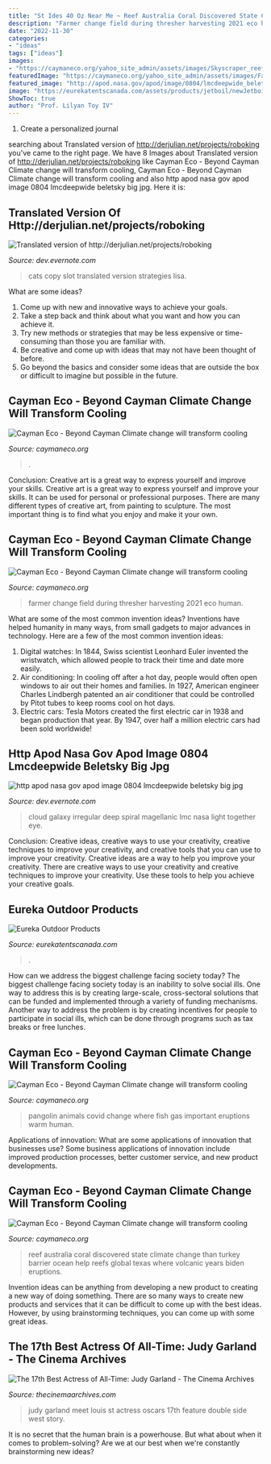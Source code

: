 ```yaml
---
title: "St Ides 40 Oz Near Me ~ Reef Australia Coral Discovered State Climate Change Than Turkey Barrier Ocean Help Reefs Global Texas Where Volcanic Years Biden Eruptions"
description: "Farmer change field during thresher harvesting 2021 eco human"
date: "2022-11-30"
categories:
- "ideas"
tags: ["ideas"]
images:
- "https://caymaneco.org/yahoo_site_admin/assets/images/Skyscraper_reef_in_Australia_Schmidt_Ocean_Institute_CNN.301121947_std.jpg"
featuredImage: "https://caymaneco.org/yahoo_site_admin/assets/images/Farmer_with_cut_wheat_in_Pakistan_Photo_Asim_Hafeez_-_Bloomberg.92195856_std.jpg"
featured_image: "http://apod.nasa.gov/apod/image/0804/lmcdeepwide_beletsky_big.jpg"
image: "https://eurekatentscanada.com/assets/products/jetboil/newJetboil_thumbs/Joule-1107871_PLP_Thumb.jpg"
ShowToc: true
author: "Prof. Lilyan Toy IV"
---
```



1. Create a personalized journal

	

		
searching about Translated version of http://derjulian.net/projects/roboking you've came to the right page. We have 8 Images about Translated version of http://derjulian.net/projects/roboking like Cayman Eco - Beyond Cayman Climate change will transform cooling, Cayman Eco - Beyond Cayman Climate change will transform cooling and also http apod nasa gov apod image 0804 lmcdeepwide beletsky big jpg. Here it is:
		
    
## Translated Version Of Http://derjulian.net/projects/roboking

<img loading=lazy src="http://blog.modernmechanix.com/mags/Byte/2-1983/making_of_apple_lisa/making_of_apple_lisa_10.jpg" onerror="this.onerror=null;this.src='https://tse2.mm.bing.net/th?id=OIP.PbRiPdEMyeGv8nvsR2rekwHaKM&amp;pid=15.1';" alt="Translated version of http://derjulian.net/projects/roboking">

_Source: dev.evernote.com_

>cats copy slot translated version strategies lisa. 

	

What are some ideas?
1. Come up with new and innovative ways to achieve your goals. 
2. Take a step back and think about what you want and how you can achieve it. 
3. Try new methods or strategies that may be less expensive or time-consuming than those you are familiar with. 
4. Be creative and come up with ideas that may not have been thought of before. 
5. Go beyond the basics and consider some ideas that are outside the box or difficult to imagine but possible in the future.

    
## Cayman Eco - Beyond Cayman Climate Change Will Transform Cooling

<img loading=lazy src="https://caymaneco.org/yahoo_site_admin/assets/images/American_couple_moves_to_Portland_Yahoo_Finance.232190009_std.PNG" onerror="this.onerror=null;this.src='https://tse1.mm.bing.net/th?id=OIP.s2RGmLX7N1qxAT2lWkf3uAHaE7&amp;pid=15.1';" alt="Cayman Eco - Beyond Cayman Climate change will transform cooling">

_Source: caymaneco.org_

>. 

	

Conclusion: Creative art is a great way to express yourself and improve your skills.
Creative art is a great way to express yourself and improve your skills. It can be used for personal or professional purposes. There are many different types of creative art, from painting to sculpture. The most important thing is to find what you enjoy and make it your own.

    
## Cayman Eco - Beyond Cayman Climate Change Will Transform Cooling

<img loading=lazy src="https://caymaneco.org/yahoo_site_admin/assets/images/Farmer_with_cut_wheat_in_Pakistan_Photo_Asim_Hafeez_-_Bloomberg.92195856_std.jpg" onerror="this.onerror=null;this.src='https://tse2.mm.bing.net/th?id=OIP.N8JlJUp1i2HfjvREzQX6xgHaE7&amp;pid=15.1';" alt="Cayman Eco - Beyond Cayman Climate change will transform cooling">

_Source: caymaneco.org_

>farmer change field during thresher harvesting 2021 eco human. 

	

What are some of the most common invention ideas?
Inventions have helped humanity in many ways, from small gadgets to major advances in technology. Here are a few of the most common invention ideas:
1. Digital watches: In 1844, Swiss scientist Leonhard Euler invented the wristwatch, which allowed people to track their time and date more easily.
2. Air conditioning: In cooling off after a hot day, people would often open windows to air out their homes and families. In 1927, American engineer Charles Lindbergh patented an air conditioner that could be controlled by Pitot tubes to keep rooms cool on hot days.
3. Electric cars: Tesla Motors created the first electric car in 1938 and began production that year. By 1947, over half a million electric cars had been sold worldwide!

    
## Http Apod Nasa Gov Apod Image 0804 Lmcdeepwide Beletsky Big Jpg

<img loading=lazy src="http://apod.nasa.gov/apod/image/0804/lmcdeepwide_beletsky_big.jpg" onerror="this.onerror=null;this.src='https://tse2.mm.bing.net/th?id=OIP.0fKr5t_z30wWKlO-XLguEgHaE8&amp;pid=15.1';" alt="http apod nasa gov apod image 0804 lmcdeepwide beletsky big jpg">

_Source: dev.evernote.com_

>cloud galaxy irregular deep spiral magellanic lmc nasa light together eye. 

	

Conclusion: Creative ideas, creative ways to use your creativity, creative techniques to improve your creativity, and creative tools that you can use to improve your creativity.
Creative ideas are a way to help you improve your creativity. There are creative ways to use your creativity and creative techniques to improve your creativity. Use these tools to help you achieve your creative goals.

    
## Eureka Outdoor Products

<img loading=lazy src="https://eurekatentscanada.com/assets/products/jetboil/newJetboil_thumbs/Joule-1107871_PLP_Thumb.jpg" onerror="this.onerror=null;this.src='https://tse1.mm.bing.net/th?id=OIP.WKdJ5a6S-aI7697lDEBmnwAAAA&amp;pid=15.1';" alt="Eureka Outdoor Products">

_Source: eurekatentscanada.com_

>. 

	

How can we address the biggest challenge facing society today?
The biggest challenge facing society today is an inability to solve social ills. One way to address this is by creating large-scale, cross-sectoral solutions that can be funded and implemented through a variety of funding mechanisms. Another way to address the problem is by creating incentives for people to participate in social ills, which can be done through programs such as tax breaks or free lunches.

    
## Cayman Eco - Beyond Cayman Climate Change Will Transform Cooling

<img loading=lazy src="https://caymaneco.org/yahoo_site_admin/assets/images/Pangolin_rescued_from_Cambodia_Mongabay.12572140_std.jpg" onerror="this.onerror=null;this.src='https://tse4.mm.bing.net/th?id=OIP.m8HccEkEjBw8IKeXLpXpeAHaE8&amp;pid=15.1';" alt="Cayman Eco - Beyond Cayman Climate change will transform cooling">

_Source: caymaneco.org_

>pangolin animals covid change where fish gas important eruptions warm human. 

	

Applications of innovation: What are some applications of innovation that businesses use?
Some business applications of innovation include improved production processes, better customer service, and new product developments.

    
## Cayman Eco - Beyond Cayman Climate Change Will Transform Cooling

<img loading=lazy src="https://caymaneco.org/yahoo_site_admin/assets/images/Skyscraper_reef_in_Australia_Schmidt_Ocean_Institute_CNN.301121947_std.jpg" onerror="this.onerror=null;this.src='https://tse1.mm.bing.net/th?id=OIP.72KfQmjgP6GZ9eJhJSZeZgHaEK&amp;pid=15.1';" alt="Cayman Eco - Beyond Cayman Climate change will transform cooling">

_Source: caymaneco.org_

>reef australia coral discovered state climate change than turkey barrier ocean help reefs global texas where volcanic years biden eruptions. 

	

Invention ideas can be anything from developing a new product to creating a new way of doing something. There are so many ways to create new products and services that it can be difficult to come up with the best ideas. However, by using brainstorming techniques, you can come up with some great ideas.

    
## The 17th Best Actress Of All-Time: Judy Garland - The Cinema Archives

<img loading=lazy src="http://thecinemaarchives.com/wp-content/uploads/2018/05/judy-garland-meet-me-in-st-louis-798x1062.jpg" onerror="this.onerror=null;this.src='https://tse4.mm.bing.net/th?id=OIP.4XGy-ITyKdQUOq531xoScQHaJ2&amp;pid=15.1';" alt="The 17th Best Actress of All-Time: Judy Garland - The Cinema Archives">

_Source: thecinemaarchives.com_

>judy garland meet louis st actress oscars 17th feature double side west story. 

	

It is no secret that the human brain is a powerhouse. But what about when it comes to problem-solving? Are we at our best when we're constantly brainstorming new ideas?

